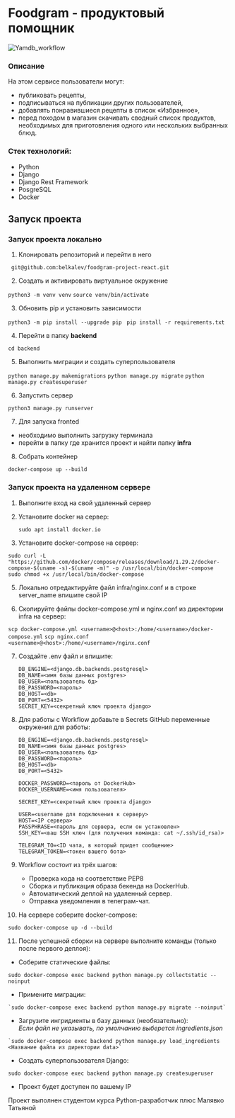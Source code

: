 
#  Foodgram - продуктовый помощник
![Yamdb_workflow](https://github.com/belkalev/yamdb_final/actions/workflows/yamdb_workflow.yml/badge.svg)

### Описание

На этом сервисе пользователи могут: 
- публиковать рецепты,
- подписываться на публикации других пользователей,
- добавлять понравившиеся рецепты в список «Избранное», 
- перед походом в магазин скачивать сводный список продуктов, необходимых для приготовления одного или нескольких выбранных блюд.

### Стек технологий:

-   Python
-   Django
-   Django Rest Framework
-   PosgreSQL
-   Docker


## Запуск проекта

### Запуск проекта локально
 
 1. Клонировать репозиторий и перейти в него

` git@github.com:belkalev/foodgram-project-react.git`

2. Создать и активировать виртуальное окружение

`python3 -m venv venv`
`source venv/bin/activate `

3. Обновить pip и установить зависимости

` python3 -m pip install --upgrade pip `
` pip install -r requirements.txt`

4.  Перейти в папку **backend** 

`сd backend`

5.  Выполнить миграции и создать суперпользователя

`python manage.py makemigrations`
`python manage.py migrate`
`python manage.py createsuperuser`

6. Запустить сервер

`python3 manage.py runserver`

7. Для запуска fronted 
- необходимо выполнить загрузку терминала 
- перейти в папку где хранится проект и найти папку **infra**

8. Собрать контейнер

`docker-compose up --build`

### Запуск проекта на удаленном сервере
1. Выполните вход на свой удаленный сервер
    
2. Установите docker на сервер:

    `sudo apt install docker.io `

4. Установите docker-compose на сервер:
```
sudo curl -L "https://github.com/docker/compose/releases/download/1.29.2/docker-compose-$(uname -s)-$(uname -m)" -o /usr/local/bin/docker-compose
sudo chmod +x /usr/local/bin/docker-compose
```

5. Локально отредактируйте файл infra/nginx.conf и в строке server_name впишите свой IP

6. Скопируйте файлы docker-compose.yml и nginx.conf из директории infra на сервер:

`scp docker-compose.yml <username>@<host>:/home/<username>/docker-compose.yml`
`scp nginx.conf <username>@<host>:/home/<username>/nginx.conf`

7. Cоздайте .env файл и впишите:
    ```
    DB_ENGINE=<django.db.backends.postgresql>
    DB_NAME=<имя базы данных postgres>
    DB_USER=<пользователь бд>
    DB_PASSWORD=<пароль>
    DB_HOST=<db>
    DB_PORT=<5432>
    SECRET_KEY=<секретный ключ проекта django>
    ```
    
8. Для работы с Workflow добавьте в Secrets GitHub переменные окружения для работы:
    ```
    DB_ENGINE=<django.db.backends.postgresql>
    DB_NAME=<имя базы данных postgres>
    DB_USER=<пользователь бд>
    DB_PASSWORD=<пароль>
    DB_HOST=<db>
    DB_PORT=<5432>
    
    DOCKER_PASSWORD=<пароль от DockerHub>
    DOCKER_USERNAME=<имя пользователя>
    
    SECRET_KEY=<секретный ключ проекта django>
    
    USER=<username для подключения к серверу>
    HOST=<IP сервера>
    PASSPHRASE=<пароль для сервера, если он установлен>
    SSH_KEY=<ваш SSH ключ (для получения команда: cat ~/.ssh/id_rsa)>
    
    TELEGRAM_TO=<ID чата, в который придет сообщение>
    TELEGRAM_TOKEN=<токен вашего бота>
    ```
    
9.  Workflow состоит из трёх шагов:
    
    -   Проверка кода на соответствие PEP8
    -   Сборка и публикация образа бекенда на DockerHub.
    -   Автоматический деплой на удаленный сервер.
    -   Отправка уведомления в телеграм-чат.
 
10. На сервере соберите docker-compose:
 
`sudo docker-compose up -d --build`

11. После успешной сборки на сервере выполните команды (только после первого деплоя):
    
  -   Соберите статические файлы:
  
   `sudo docker-compose exec backend python manage.py collectstatic --noinput`
    
   - Примените миграции:
    
    `sudo docker-compose exec backend python manage.py migrate --noinput`
    
   -   Загрузите ингридиенты в базу данных (необязательно):  
        _Если файл не указывать, по умолчанию выберется ingredients.json_
        
    `sudo docker-compose exec backend python manage.py load_ingredients <Название файла из директории data>`
    
   -   Создать суперпользователя Django:
 
   `sudo docker-compose exec backend python manage.py createsuperuser`
    
   -   Проект будет доступен по вашему IP



Проект выполнен студентом курса Python-разработчик плюс Малявко  
                 Татьяной
